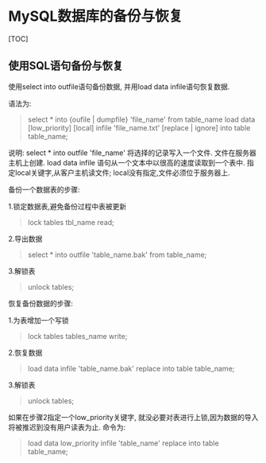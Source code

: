 <!-- 5 feet apart -->
# MySQL数据库的备份与恢复

[TOC]

## 使用SQL语句备份与恢复

使用select into outfile语句备份数据, 并用load data infile语句恢复数据.

语法为:
> select  *  into {oufile | dumpfile} 'file_name'  from  table_name
> load  data  [low_priority]  [local]  infile 'file_name.txt'  [replace | ignore]
> into  table  table_name;

说明:
select * into outfile 'file_name' 将选择的记录写入一个文件. 文件在服务器主机上创建.
load data infile 语句从一个文本中以很高的速度读取到一个表中. 指定local关键字,从客户主机读文件; local没有指定,文件必须位于服务器上.

备份一个数据表的步骤:

1.锁定数据表,避免备份过程中表被更新
> lock tables tbl_name read;

2.导出数据
> select * into outfile 'table_name.bak' from table_name;

3.解锁表
> unlock tables;

恢复备份数据的步骤:

1.为表增加一个写锁
> lock tables tables_name write;

2.恢复数据
> load data infile 'table_name.bak' replace into table table_name;

3.解锁表
> unlock tables;

如果在步骤2指定一个low_priority关键字, 就没必要对表进行上锁,因为数据的导入将被推迟到没有用户读表为止. 命令为:
> load data low_priority infile 'table_name' replace into table table_name;
